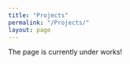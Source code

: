 ```yaml
---
title: "Projects"
permalink: "/Projects/"
layout: page
---
```


The page is currently under works!


